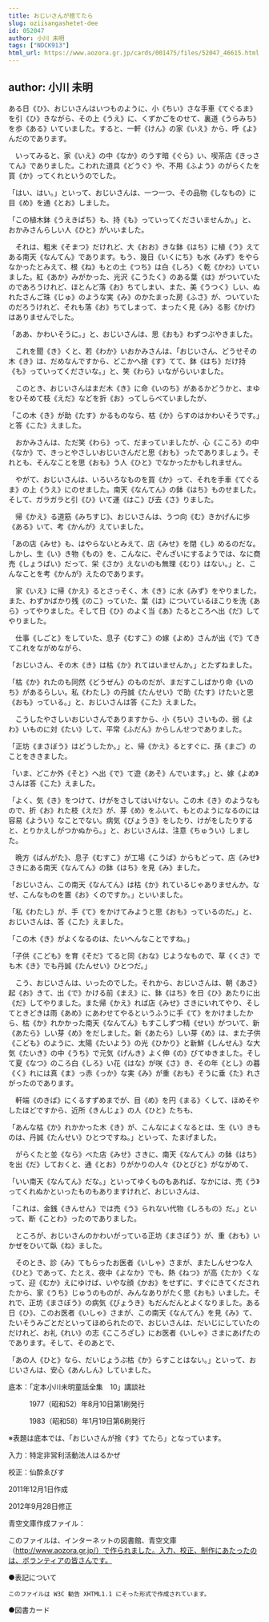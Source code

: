```yaml
---
title: おじいさんが捨てたら
slug: oziisangashetet-dee
id: 052047
author: 小川 未明
tags: ["NDCK913"]
html_url: https://www.aozora.gr.jp/cards/001475/files/52047_46615.html
---
```


## author: 小川 未明

ある日《ひ》、おじいさんはいつものように、小《ちい》さな手車《てぐるま》を引《ひ》きながら、その上《うえ》に、くずかごをのせて、裏道《うらみち》を歩《ある》いていました。すると、一軒《けん》の家《いえ》から、呼《よ》んだのであります。

　いってみると、家《いえ》の中《なか》のうす暗《ぐら》い、喫茶店《きっさてん》でありました。こわれた道具《どうぐ》や、不用《ふよう》のがらくたを買《か》ってくれというのでした。

「はい、はい。」といって、おじいさんは、一つ一つ、その品物《しなもの》に目《め》を通《とお》しました。

「この植木鉢《うえきばち》も、持《も》っていってくださいませんか。」と、おかみさんらしい人《ひと》がいいました。

　それは、粗末《そまつ》だけれど、大《おお》きな鉢《はち》に植《う》えてある南天《なんてん》であります。もう、幾日《いくにち》も水《みず》をやらなかったとみえて、根《ね》もとの土《つち》は白《しろ》く乾《かわ》いていました。紅《あか》みがかった、光沢《こうたく》のある葉《は》がついていたのであろうけれど、ほとんど落《お》ちてしまい、また、美《うつく》しい、ぬれたさんご珠《じゅ》のような実《み》のかたまった房《ふさ》が、ついていたのだろうけれど、それも落《お》ちてしまって、まったく見《み》る影《かげ》はありませんでした。

「ああ、かわいそうに。」と、おじいさんは、思《おも》わずつぶやきました。

　これを聞《き》くと、若《わか》いおかみさんは、「おじいさん、どうせその木《き》は、だめなんですから、どこかへ捨《す》てて、鉢《はち》だけ持《も》っていってくださいな。」と、笑《わら》いながらいいました。

　このとき、おじいさんはまだ木《き》に命《いのち》があるかどうかと、まゆをひそめて枝《えだ》などを折《お》ってしらべていましたが、

「この木《き》が助《たす》かるものなら、枯《か》らすのはかわいそうです。」と答《こた》えました。

　おかみさんは、ただ笑《わら》って、だまっていましたが、心《こころ》の中《なか》で、きっとやさしいおじいさんだと思《おも》ったでありましょう。それとも、そんなことを思《おも》う人《ひと》でなかったかもしれません。

　やがて、おじいさんは、いろいろなものを買《か》って、それを手車《てぐるま》の上《うえ》にのせました。南天《なんてん》の鉢《はち》ものせました。そして、ガラガラと引《ひ》いて運《はこ》び去《さ》りました。

　帰《かえ》る道筋《みちすじ》、おじいさんは、うつ向《む》きかげんに歩《ある》いて、考《かんが》えていました。

「あの店《みせ》も、はやらないとみえて、店《みせ》を閉《し》めるのだな。しかし、生《い》き物《もの》を、こんなに、ぞんざいにするようでは、なに商売《しょうばい》だって、栄《さか》えないのも無理《むり》はない。」と、こんなことを考《かんが》えたのであります。

　家《いえ》に帰《かえ》るとさっそく、木《き》に水《みず》をやりました。また、わずかばかり残《のこ》っていた、葉《は》についているほこりを洗《あら》ってやりました。そして日《ひ》のよく当《あ》たるところへ出《だ》してやりました。

　仕事《しごと》をしていた、息子《むすこ》の嫁《よめ》さんが出《で》てきてこれをながめながら、

「おじいさん、その木《き》は枯《か》れてはいませんか。」とたずねました。

「枯《か》れたのも同然《どうぜん》のものだが、まだすこしばかり命《いのち》があるらしい。私《わたし》の丹誠《たんせい》で助《たす》けたいと思《おも》っている。」と、おじいさんは答《こた》えました。

　こうしたやさしいおじいさんでありますから、小《ちい》さいもの、弱《よわ》いものに対《たい》して、平常《ふだん》からしんせつでありました。

「正坊《まさぼう》はどうしたか。」と、帰《かえ》るとすぐに、孫《まご》のことをききました。

「いま、どこか外《そと》へ出《で》て遊《あそ》んでいます。」と、嫁《よめ》さんは答《こた》えました。

「よく、気《き》をつけて、けがをさしてはいけない。この木《き》のようなもので、折《お》れた枝《えだ》が、芽《め》をふいて、もとのようになるのには容易《ようい》なことでない。病気《びょうき》をしたり、けがをしたりすると、とりかえしがつかぬから。」と、おじいさんは、注意《ちゅうい》しました。

　晩方《ばんがた》、息子《むすこ》が工場《こうば》からもどって、店《みせ》さきにある南天《なんてん》の鉢《はち》を見《み》ました。

「おじいさん、この南天《なんてん》は枯《か》れているじゃありませんか。なぜ、こんなものを置《お》くのですか。」といいました。

「私《わたし》が、手《て》をかけてみようと思《おも》っているのだ。」と、おじいさんは、答《こた》えました。

「この木《き》がよくなるのは、たいへんなことですね。」

「子供《こども》を育《そだ》てると同《おな》じようなもので、草《くさ》でも木《き》でも丹誠《たんせい》ひとつだ。」

　こう、おじいさんは、いったのでした。それから、おじいさんは、朝《あさ》起《お》きて、出《で》かける前《まえ》に、鉢《はち》を日《ひ》あたりに出《だ》してやりました。また帰《かえ》れば店《みせ》さきにいれてやり、そしてときどきは雨《あめ》にあわせてやるというふうに手《て》をかけましたから、枯《か》れかかった南天《なんてん》もすこしずつ精《せい》がついて、新《あたら》しい芽《め》をだしました。新《あたら》しい芽《め》は、また子供《こども》のように、太陽《たいよう》の光《ひかり》と新鮮《しんせん》な大気《たいき》の中《うち》で元気《げんき》よく伸《の》びてゆきました。そして夏《なつ》のころ白《しろ》い花《はな》が咲《さ》き、その年《とし》の暮《く》れには真《ま》っ赤《っか》な実《み》が重《おも》そうに垂《た》れさがったのであります。

　軒端《のきば》にくるすずめまでが、目《め》を円《まる》くして、ほめそやしたほどですから、近所《きんじょ》の人《ひと》たちも、

「あんな枯《か》れかかった木《き》が、こんなによくなるとは、生《い》きものは、丹誠《たんせい》ひとつですね。」といって、たまげました。

　がらくたと並《なら》べた店《みせ》さきに、南天《なんてん》の鉢《はち》を出《だ》しておくと、通《とお》りがかりの人々《ひとびと》がながめて、

「いい南天《なんてん》だな。」といってゆくものもあれば、なかには、売《う》ってくれぬかといったものもありますけれど、おじいさんは、

「これは、金銭《きんせん》では売《う》られない代物《しろもの》だ。」といって、断《ことわ》ったのでありました。

　ところが、おじいさんのかわいがっている正坊《まさぼう》が、重《おも》いかぜをひいて臥《ね》ました。

　そのとき、診《み》てもらったお医者《いしゃ》さまが、またしんせつな人《ひと》であって、たとえ、夜中《よなか》でも、熱《ねつ》が高《たか》くなって、迎《むか》えにゆけば、いやな顔《かお》をせずに、すぐにきてくだされたから、家《うち》じゅうのものが、みんなありがたく思《おも》いました。それで、正坊《まさぼう》の病気《びょうき》もだんだんとよくなりました。ある日《ひ》、このお医者《いしゃ》さまが、この南天《なんてん》を見《み》て、たいそうみごとだといってほめられたので、おじいさんは、だいじにしていたのだけれど、お礼《れい》の志《こころざし》にお医者《いしゃ》さまにあげたのであります。そして、そのあとで、

「あの人《ひと》なら、だいじょうぶ枯《か》らすことはない。」といって、おじいさんは、安心《あんしん》していました。













底本：「定本小川未明童話全集　10」講談社

　　　1977（昭和52）年8月10日第1刷発行

　　　1983（昭和58）年1月19日第6刷発行

※表題は底本では、「おじいさんが捨《す》てたら」となっています。

入力：特定非営利活動法人はるかぜ

校正：仙酔ゑびす

2011年12月1日作成

2012年9月28日修正

青空文庫作成ファイル：

このファイルは、インターネットの図書館、青空文庫（http://www.aozora.gr.jp/）で作られました。入力、校正、制作にあたったのは、ボランティアの皆さんです。











●表記について


	このファイルは W3C 勧告 XHTML1.1 にそった形式で作成されています。







●図書カード